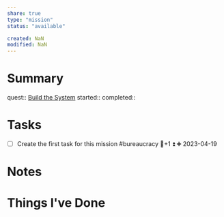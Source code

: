 ```yaml
---
share: true
type: "mission"
status: "available"

created: NaN 
modified: NaN
---
```

 
# Summary
quest:: [Build the System](./Build%20the%20System.md)
started:: 
completed::
# Tasks
- [ ] Create the first task for this mission #bureaucracy 🥄+1 ⏫ ➕ 2023-04-19
# Notes

# Things I've Done